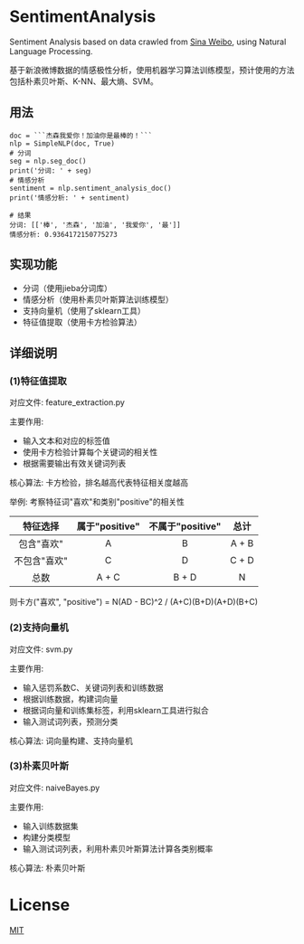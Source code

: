 # SentimentAnalysis
Sentiment Analysis based on data crawled from [Sina Weibo](https://m.weibo.cn), using Natural Language Processing.

基于新浪微博数据的情感极性分析，使用机器学习算法训练模型，预计使用的方法包括朴素贝叶斯、K-NN、最大熵、SVM。

## 用法
````
doc = ```杰森我爱你！加油你是最棒的！```
nlp = SimpleNLP(doc, True)
# 分词
seg = nlp.seg_doc()
print('分词: ' + seg)
# 情感分析
sentiment = nlp.sentiment_analysis_doc()
print('情感分析: ' + sentiment)

# 结果
分词: [['棒', '杰森', '加油', '我爱你', '最']]
情感分析: 0.9364172150775273
````

## 实现功能
+ 分词（使用jieba分词库）
+ 情感分析（使用朴素贝叶斯算法训练模型）
+ 支持向量机（使用了sklearn工具）
+ 特征值提取（使用卡方检验算法）

## 详细说明
### (1)特征值提取
对应文件: feature_extraction.py

主要作用: 
+ 输入文本和对应的标签值
+ 使用卡方检验计算每个关键词的相关性
+ 根据需要输出有效关键词列表

核心算法: 卡方检验，排名越高代表特征相关度越高

举例: 考察特征词"喜欢"和类别"positive"的相关性

|特征选择|属于"positive"|不属于"positive"|总计|
|:---:|:---:|:---:|:---:|
|包含"喜欢"|A|B|A + B|
|不包含"喜欢"|C|D|C + D|
|总数|A + C|B + D|N|

则卡方("喜欢", "positive") = N(AD - BC)^2 / (A+C)(B+D)(A+D)(B+C)

### (2)支持向量机
对应文件: svm.py

主要作用:
+ 输入惩罚系数C、关键词列表和训练数据
+ 根据训练数据，构建词向量
+ 根据词向量和训练集标签，利用sklearn工具进行拟合
+ 输入测试词列表，预测分类

核心算法: 词向量构建、支持向量机

### (3)朴素贝叶斯
对应文件: naiveBayes.py

主要作用:
+ 输入训练数据集
+ 构建分类模型
+ 输入测试词列表，利用朴素贝叶斯算法计算各类别概率

核心算法: 朴素贝叶斯


# License
[MIT](https://github.com/ljw9609/SentimentAnalysis/blob/master/LICENSE)